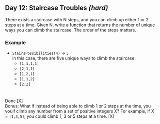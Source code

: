 ## Day 12: Staircase Troubles *(hard)*
There exists a staircase with N steps, and you can climb up either 1 or 2 steps at a time. Given N, write a function that returns the number of unique ways you can climb the staircase. The order of the steps matters.
### Example
* `StairsPossibilities(4)` -> `5`  
In this case, there are five unique ways to climb the staircase:
  * `[1,1,1,1]`
  * `[2,1,1]`
  * `[1,2,1]`
  * `[1,1,2]`
  * `[2,2]`
#
Done [X]  
Bonus: What if instead of being able to climb 1 or 2 steps at the time, you voulf climb any number from a set of positive integers X? For example, if X = `[1,3,5]`, you could climb 1, 3 or 5 steps at a time. [X]
